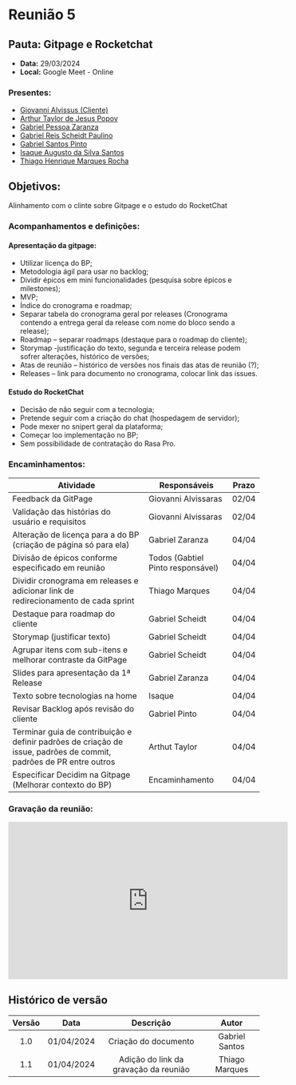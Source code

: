 # Reunião 5

## Pauta: Gitpage e Rocketchat

- **Data:** 29/03/2024
- **Local:** Google Meet - Online

### Presentes: 

- [Giovanni Alvissus (Cliente)](https://github.com/giovanni1106)
- [Arthur Taylor de Jesus Popov](https://github.com/Eruel6)
- [Gabriel Pessoa Zaranza](https://github.com/GZaranza)
- [Gabriel Reis Scheidt Paulino](https://github.com/Gxaite)
- [Gabriel Santos Pinto](https://github.com/GabrielSPinto)
- [Isaque Augusto da Silva Santos](https://github.com/seraphritt)
- [Thiago Henrique Marques Rocha](https://github.com/ThiagoMarquesAeroespacial)

## Objetivos:
Alinhamento com o clinte sobre Gitpage e o estudo do RocketChat

### Acompanhamentos e definições:

#### Apresentação da gitpage:
- Utilizar licença do BP;
- Metodologia ágil para usar no backlog;
- Dividir épicos em mini funcionalidades (pesquisa sobre épicos e milestones);
- MVP;
- Índice do cronograma e roadmap;
- Separar tabela do cronograma geral por releases (Cronograma contendo a entrega geral da release com nome do bloco sendo a release);
- Roadmap – separar roadmaps (destaque para o roadmap do cliente);
- Storymap -justificação do texto, segunda e terceira release podem sofrer alterações, histórico de versões;
- Atas de reunião – histórico de versões nos finais das atas de reunião (?);
- Releases – link para documento no cronograma, colocar link das issues.

#### Estudo do RocketChat
- Decisão de não seguir com a tecnologia;
- Pretende seguir com a criação do chat (hospedagem de servidor);
- Pode mexer no snipert geral da plataforma;
- Começar loo implementação no BP;
- Sem possibilidade de contratação do Rasa Pro.

### Encaminhamentos:

| Atividade                                                 | Responsáveis            | Prazo  |
|-----------------------------------------------------------|-------------------------|--------|
| Feedback da GitPage                                      | Giovanni Alvissaras    | 02/04  |
| Validação das histórias do usuário e requisitos          | Giovanni Alvissaras    | 02/04  |
| Alteração de licença para a do BP (criação de página só para ela) | Gabriel Zaranza         | 04/04  |
| Divisão de épicos conforme especificado em reunião       | Todos (Gabtiel Pinto responsável) | 04/04  |
| Dividir cronograma em releases e adicionar link de redirecionamento de cada sprint | Thiago Marques          | 04/04  |
| Destaque para roadmap do cliente                         | Gabriel Scheidt         | 04/04  |
| Storymap (justificar texto)                              | Gabriel Scheidt         | 04/04  |
| Agrupar itens com sub-itens e melhorar contraste da GitPage | Gabriel Scheidt         | 04/04  |
| Slides para apresentação da 1ª Release                   | Gabriel Zaranza         | 04/04  |
| Texto sobre tecnologias na home                          | Isaque                  | 04/04  |
| Revisar Backlog após revisão do cliente                  | Gabriel Pinto           | 04/04  |
| Terminar guia de contribuição e definir padrões de criação de issue, padrões de commit, padrões de PR entre outros | Arthut Taylor           | 04/04  |
| Especificar Decidim na Gitpage (Melhorar contexto do BP) | Encaminhamento          | 04/04  |

### Gravação da reunião:
<iframe width="560" height="315" src="https://www.youtube.com/embed/U8g8aJ1iRlI?si=NcDvAEJ-RlO3KyYv" title="YouTube video player" frameborder="0" allow="accelerometer; autoplay; clipboard-write; encrypted-media; gyroscope; picture-in-picture; web-share" referrerpolicy="strict-origin-when-cross-origin" allowfullscreen></iframe>

## Histórico de versão

| Versão |    Data    |                       Descrição                       |      Autor       |
| :----: | :--------: | :---------------------------------------------------: | :--------------: |
|  1.0   | 01/04/2024 |           Criação do documento                        |  Gabriel Santos  |
|  1.1   | 01/04/2024 |          Adição do link da gravação da reunião        |  Thiago Marques  |